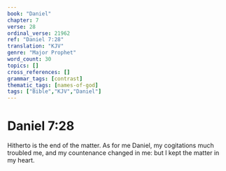```yaml
---
book: "Daniel"
chapter: 7
verse: 28
ordinal_verse: 21962
ref: "Daniel 7:28"
translation: "KJV"
genre: "Major Prophet"
word_count: 30
topics: []
cross_references: []
grammar_tags: [contrast]
thematic_tags: [names-of-god]
tags: ["Bible","KJV","Daniel"]
---
```


# Daniel 7:28

Hitherto is the end of the matter. As for me Daniel, my cogitations much troubled me, and my countenance changed in me: but I kept the matter in my heart.
